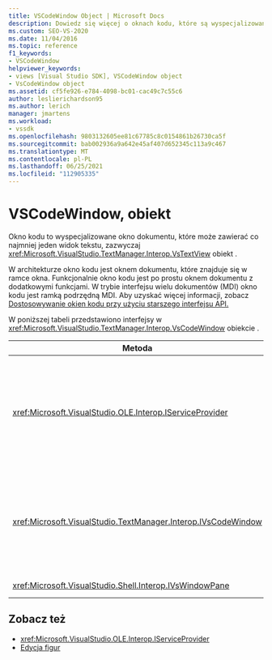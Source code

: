 ```yaml
---
title: VSCodeWindow Object | Microsoft Docs
description: Dowiedz się więcej o oknach kodu, które są wyspecjalizowanymi oknami dokumentów, które mogą zawierać co najmniej jeden widok tekstowy, zazwyczaj obiekt VsTextView.
ms.custom: SEO-VS-2020
ms.date: 11/04/2016
ms.topic: reference
f1_keywords:
- VSCodeWindow
helpviewer_keywords:
- views [Visual Studio SDK], VSCodeWindow object
- VsCodeWindow object
ms.assetid: cf5fe926-e784-4098-bc01-cac49c7c55c6
author: leslierichardson95
ms.author: lerich
manager: jmartens
ms.workload:
- vssdk
ms.openlocfilehash: 9803132605ee81c67785c8c0154861b26730ca5f
ms.sourcegitcommit: bab002936a9a642e45af407d652345c113a9c467
ms.translationtype: MT
ms.contentlocale: pl-PL
ms.lasthandoff: 06/25/2021
ms.locfileid: "112905335"
---
```

# <a name="vscodewindow-object"></a>VSCodeWindow, obiekt
Okno kodu to wyspecjalizowane okno dokumentu, które może zawierać co najmniej jeden widok tekstu, zazwyczaj <xref:Microsoft.VisualStudio.TextManager.Interop.VsTextView> obiekt .

 W architekturze okno kodu jest oknem dokumentu, które znajduje się w ramce okna. Funkcjonalnie okno kodu jest po prostu oknem dokumentu z dodatkowymi funkcjami. W trybie interfejsu wielu dokumentów (MDI) okno kodu jest ramką podrzędną MDI. Aby uzyskać więcej informacji, zobacz [Dostosowywanie okien kodu przy użyciu starszego interfejsu API.](/previous-versions/visualstudio/visual-studio-2015/extensibility/customizing-code-windows-by-using-the-legacy-api?preserve-view=true&view=vs-2015)

 W poniższej tabeli przedstawiono interfejsy w <xref:Microsoft.VisualStudio.TextManager.Interop.VsCodeWindow> obiekcie .

|Metoda|Opis|
|------------|-----------------|
|<xref:Microsoft.VisualStudio.OLE.Interop.IServiceProvider>|Udostępnia ogólny mechanizm dostępu do lokalizowania usługi, która identyfikuje unikatowy identyfikator globalny (GUID).|
|<xref:Microsoft.VisualStudio.TextManager.Interop.IVsCodeWindow>|Reprezentuje podrzędny interfejs wielu dokumentów (MDI) zawierający co najmniej jeden widok kodu.|
|<xref:Microsoft.VisualStudio.Shell.Interop.IVsWindowPane>|Wypełnia ramkę okna.|

## <a name="see-also"></a>Zobacz też
- <xref:Microsoft.VisualStudio.OLE.Interop.IServiceProvider>
- [Edycja figur](https://www.microsoft.com/download/details.aspx?id=55984)